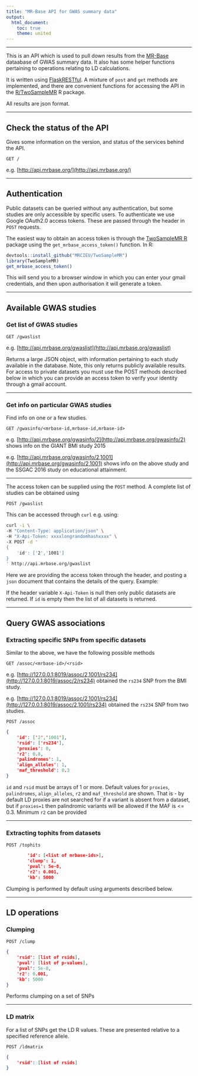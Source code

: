 ```yaml
---
title: "MR-Base API for GWAS summary data"
output:
  html_document:
    toc: true
    theme: united
---
```


---

This is an API which is used to pull down results from the [MR-Base](http://www.mrbase.org/) dataabase of GWAS summary data. It also has some helper functions pertaining to operations relating to LD calculations.

It is written using [FlaskRESTful](https://flask-restful.readthedocs.io/en/latest/). A mixture of `post` and `get` methods are implemented, and there are convenient functions for accessing the API in the [R/TwoSampleMR](https://github.com/MRCIEU/TwoSampleMR) R package. 

All results are json format.

---

## Check the status of the API

Gives some information on the version, and status of the services behind the API.

```
GET /
```

e.g. [http://api.mrbase.org/](http://api.mrbase.org/)

---

## Authentication

Public datasets can be queried without any authentication, but some studies are only accessible by specific users. To authenticate we use Google OAuth2.0 access tokens. These are passed through the header in `POST` requests. 

The easiest way to obtain an access token is through the [TwoSampleMR R](https://mrcieu.github.io/TwoSampleMR/#authentication) package using the `get_mrbase_access_token()` function. In R:

```r
devtools::install_github("MRCIEU/TwoSampleMR")
library(TwoSampleMR)
get_mrbase_access_token()
```

This will send you to a browser window in which you can enter your gmail credentials, and then upon authorisation it will generate a token.

---


## Available GWAS studies

### Get list of GWAS studies

```
GET /gwaslist
```

e.g. [http://api.mrbase.org/gwaslist](http://api.mrbase.org/gwaslist)

Returns a large JSON object, with information pertaining to each study available in the database. Note, this only returns publicly available results. For access to private datasets you must use the POST methods described below in which you can provide an access token to verify your identity through a gmail account.

---

### Get info on particular GWAS studies

Find info on one or a few studies.

```
GET /gwasinfo/<mrbase-id,mrbase-id,mrbase-id>
```

e.g. [http://api.mrbase.org/gwasinfo/2](http://api.mrbase.org/gwasinfo/2) shows info on the GIANT BMI study 2015

e.g. [http://api.mrbase.org/gwasinfo/2,1001](http://api.mrbase.org/gwasinfo/2,1001) shows info on the above study and the SSGAC 2016 study on educational attainment.

---

The access token can be supplied using the `POST` method. A complete list of studies can be obtained using

```
POST /gwaslist
```

This can be accessed through `curl` e.g. using:

```bash
curl -i \
-H "Content-Type: application/json" \
-H "X-Api-Token: xxxxlongrandomhashxxxx" \
-X POST -d '
{
    'id': ['2','1001']
}
' http://api.mrbase.org/gwaslist
```

Here we are providing the access token through the header, and posting a `json` document that contains the details of the query. Example:

If the header variable `X-Api-Token` is null then only public datasets are returned. If `id` is empty then the list of all datasets is returned.

---

## Query GWAS associations

### Extracting specific SNPs from specific datasets

Similar to the above, we have the following possible methods

```
GET /assoc/<mrbase-id>/<rsid>
```

e.g. [http://127.0.0.1:8019/assoc/2,1001/rs234](http://127.0.0.1:8019/assoc/2/rs234) obtained the `rs234` SNP from the BMI study.

e.g. [http://127.0.0.1:8019/assoc/2,1001/rs234](http://127.0.0.1:8019/assoc/2,1001/rs234) obtained the `rs234` SNP from two studies.


```
POST /assoc
```

```json
{
    'id': ['2','1001'],
    'rsid': ['rs234'],
    'proxies': 0,
    'r2': 0.8,
    'palindromes': 1,
    'align_alleles': 1,
    'maf_threshold': 0.3
}
```

`id` and `rsid` must be arrays of 1 or more. Default values for `proxies`, `palindromes`, `align_alleles`, `r2` and `maf_threshold` are shown. That is - by default LD proxies are not searched for if a variant is absent from a dataset, but if `proxies=1` then palindromic variants will be allowed if the MAF is <= 0.3. Minimum `r2` can be provided

---

### Extracting tophits from datasets

```
POST /tophits
```

```json
        'id': [<list of mrbase-ids>],
        'clump': 1,
        'pval': 5e-8,
        'r2': 0.001,
        'kb': 5000
```

Clumping is performed by default using arguments described below.

---

## LD operations

### Clumping

```
POST /clump
```

```json
{
    'rsid': [list of rsids],
    'pval': [list of p-values],
    'pval': 5e-8,
    'r2': 0.001,
    'kb': 5000
}
```

Performs clumping on a set of SNPs

---

### LD matrix

For a list of SNPs get the LD R values. These are presented relative to a specified reference allele.

```
POST /ldmatrix
```

```json
{
    'rsid': [list of rsids]
}
```

